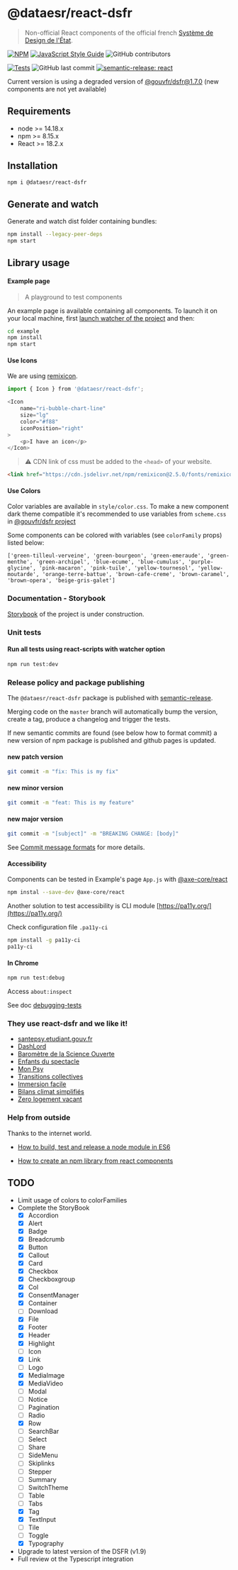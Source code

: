 # @dataesr/react-dsfr

> Non-official React components of the official french [Système de Design de l'État](https://gouvfr.atlassian.net/wiki/spaces/DB/overview?homepageId=145359476).

[![NPM](https://img.shields.io/npm/v/@dataesr/react-dsfr.svg)](https://www.npmjs.com/package/@dataesr/react-dsfr) [![JavaScript Style Guide](https://img.shields.io/badge/code_style-standard-brightgreen.svg)](https://standardjs.com) ![GitHub contributors](https://img.shields.io/github/contributors-anon/dataesr/react-dsfr?color=%23E52B50%20)

[![Tests](https://github.com/dataesr/react-dsfr/actions/workflows/tests.yml/badge.svg?branch=master)](https://github.com/dataesr/react-dsfr/actions/workflows/tests.yml) ![GitHub last commit](https://img.shields.io/github/last-commit/dataesr/react-dsfr?color=purple) [![semantic-release: react](https://img.shields.io/badge/semantic--release-react-e10079?logo=semantic-release)](https://github.com/semantic-release/semantic-release)

Current version is using a degraded version of [@gouvfr/dsfr@1.7.0](https://www.npmjs.com/package/@gouvfr/dsfr) (new components are not yet available)

## Requirements

* node >= 14.18.x
* npm >= 8.15.x
* React >= 18.2.x

## Installation

```bash
npm i @dataesr/react-dsfr
```

## Generate and watch

Generate and watch dist folder containing bundles:

```bash
npm install --legacy-peer-deps
npm start
```

## Library usage

#### Example page

> A playground to test components

An example page is available containing all components. To launch it on your local machine, first [launch watcher of the project](#generate-and-watch) and then:

```bash
cd example
npm install 
npm start
```

#### Use Icons

We are using [remixicon](https://remixicon.com/).

```javascript
import { Icon } from '@dataesr/react-dsfr';

<Icon
    name="ri-bubble-chart-line"
    size="lg"
    color="#f88"
    iconPosition="right"
>
    <p>I have an icon</p>
</Icon>
```

> :warning: CDN link of css must be added to the `<head>` of your website.  

```html
<link href="https://cdn.jsdelivr.net/npm/remixicon@2.5.0/fonts/remixicon.css" rel="stylesheet">
```

#### Use Colors

Color variables are available in `style/color.css`. To make a new component dark theme compatible it's recommended to use variables from `scheme.css` in [@gouvfr/dsfr project](https://www.npmjs.com/package/@gouvfr/dsfr)

Some components can be colored with variables (see `colorFamily` props) listed below:
```
['green-tilleul-verveine', 'green-bourgeon', 'green-emeraude', 'green-menthe', 'green-archipel', 'blue-ecume', 'blue-cumulus', 'purple-glycine', 'pink-macaron', 'pink-tuile', 'yellow-tournesol', 'yellow-moutarde', 'orange-terre-battue', 'brown-cafe-creme', 'brown-caramel', 'brown-opera', 'beige-gris-galet']
```

### Documentation - Storybook

[Storybook](https://dataesr.github.io/react-dsfr) of the project is under construction.

### Unit tests

#### Run all tests using react-scripts with watcher option

```bash
npm run test:dev
```

### Release policy and package publishing 

The `@dataesr/react-dsfr` package is published with [semantic-release](https://github.com/semantic-release/semantic-release).

Merging code on the `master` branch will automatically bump the version, create a tag, produce a changelog and trigger the tests.

If new semantic commits are found (see below how to format commit) a new version of npm package is published and github pages is updated.

#### new patch version
```bash
git commit -m "fix: This is my fix"
```

#### new minor version
```bash
git commit -m "feat: This is my feature"
```

#### new major version
```bash
git commit -m "[subject]" -m "BREAKING CHANGE: [body]"
```

See [Commit message formats](https://github.com/angular/angular/blob/master/CONTRIBUTING.md#-commit-message-format) for more details.

#### Accessibility

Components can be tested in Example's page `App.js` with [@axe-core/react](https://www.npmjs.com/package/@axe-core/react)

```bash
npm instal --save-dev @axe-core/react
```

Another solution to test accessibility is CLI module [https://pa11y.org/](https://pa11y.org/)

Check configuration file `.pa11y-ci`

```bash
npm install -g pa11y-ci
pa11y-ci
```

#### In Chrome

```bash
npm run test:debug
```

Access `about:inspect`

See doc [debugging-tests](https://create-react-app.dev/docs/debugging-tests/)

### They use react-dsfr and we like it!

* [santepsy.etudiant.gouv.fr](https://santepsy.etudiant.gouv.fr)
* [DashLord](https://dashlord.incubateur.net)
* [Baromètre de la Science Ouverte](https://barometredelascienceouverte.esr.gouv.fr)
* [Enfants du spectacle](https://enfants-du-spectacle.fabrique.social.gouv.fr)
* [Mon Psy](https://monpsy.sante.gouv.fr)
* [Transitions collectives](https://transitions-collectives.fabrique.social.gouv.fr)
* [Immersion facile](https://immersion-facile.beta.gouv.fr)
* [Bilans climat simplifiés](https://bilans-climat-simplifies.ademe.fr)
* [Zero logement vacant](https://zerologementvacant.beta.gouv.fr)


### Help from outside

Thanks to the internet world.

* [How to build, test and release a node module in ES6 ](https://dev.to/whitep4nth3r/how-to-build-test-and-release-a-node-module-in-es6-296b)

* [How to create an npm library from react components](https://dev.to/jimjunior/how-to-create-an-npm-library-from-react-components-2m2)


## TODO

* Limit usage of colors to colorFamilies
* Complete the StoryBook
    - [x] Accordion
    - [x] Alert
    - [x] Badge
    - [x] Breadcrumb
    - [x] Button
    - [x] Callout
    - [x] Card
    - [x] Checkbox
    - [x] Checkboxgroup
    - [x] Col
    - [x] ConsentManager
    - [x] Container
    - [ ] Download
    - [x] File
    - [x] Footer
    - [x] Header
    - [x] Highlight
    - [ ] Icon
    - [x] Link
    - [ ] Logo
    - [x] MediaImage
    - [x] MediaVideo
    - [ ] Modal
    - [ ] Notice
    - [ ] Pagination
    - [ ] Radio
    - [x] Row
    - [ ] SearchBar
    - [ ] Select
    - [ ] Share
    - [ ] SideMenu
    - [ ] Skiplinks
    - [ ] Stepper
    - [ ] Summary
    - [ ] SwitchTheme
    - [ ] Table
    - [ ] Tabs
    - [x] Tag
    - [x] TextInput
    - [ ] Tile
    - [ ] Toggle
    - [x] Typography
* Upgrade to latest version of the DSFR (v1.9)
* Full review ot the Typescript integration
